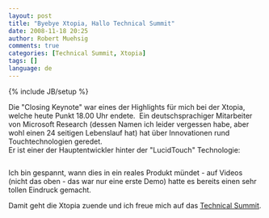 ```yaml
---
layout: post
title: "Byebye Xtopia, Hallo Technical Summit"
date: 2008-11-18 20:25
author: Robert Muehsig
comments: true
categories: [Technical Summit, Xtopia]
tags: []
language: de
---
```

{% include JB/setup %}
<p>Die &quot;Closing Keynote&quot; war eines der Highlights f&#252;r mich bei der Xtopia, welche heute Punkt 18.00 Uhr endete.&#160; Ein deutschsprachiger Mitarbeiter von Microsoft Research (dessen Namen ich leider vergessen habe, aber wohl einen 24 seitigen Lebenslauf hat) hat &#252;ber Innovationen rund Touchtechnologien geredet.   <br />Er ist einer der Hauptentwickler hinter der &quot;LucidTouch&quot; Technologie:</p>  <p>   <div class="wlWriterSmartContent" id="scid:5737277B-5D6D-4f48-ABFC-DD9C333F4C5D:1bb2e849-ab21-4c16-922d-23bccc899f97" style="padding-right: 0px; display: inline; padding-left: 0px; padding-bottom: 0px; margin: 0px; padding-top: 0px"><div id="1a575919-bb54-4330-a262-1c6c44e6aaff" style="margin: 0px; padding: 0px; display: inline;"><div><a href="http://www.youtube.com/watch?v=RsNFZAEssPQ" target="_new"><img src="{{BASE_PATH}}/assets/wp-images-de/video2bd69d13f556.jpg" galleryimg="no" onload="var downlevelDiv = document.getElementById('1a575919-bb54-4330-a262-1c6c44e6aaff'); downlevelDiv.innerHTML = &quot;&lt;div&gt;&lt;object width=\&quot;425\&quot; height=\&quot;350\&quot;&gt;&lt;param name=\&quot;movie\&quot; value=\&quot;http://www.youtube.com/v/RsNFZAEssPQ\&quot;&gt;&lt;\/param&gt;&lt;param name=\&quot;wmode\&quot; value=\&quot;transparent\&quot;&gt;&lt;\/param&gt;&lt;embed src=\&quot;http://www.youtube.com/v/RsNFZAEssPQ\&quot; type=\&quot;application/x-shockwave-flash\&quot; wmode=\&quot;transparent\&quot; width=\&quot;425\&quot; height=\&quot;350\&quot;&gt;&lt;\/embed&gt;&lt;\/object&gt;&lt;\/div&gt;&quot;;" alt=""></a></div></div></div> </p>  <p>Ich bin gespannt, wann dies in ein reales Produkt m&#252;ndet - auf Videos (nicht das oben - das war nur eine erste Demo) hatte es bereits einen sehr tollen Eindruck gemacht. </p>  <p>Damit geht die Xtopia zuende und ich freue mich auf das <a href="http://www.technical-summit.de/Home_ts08.mspx?ActiveID=1127">Technical Summit</a>.</p>
